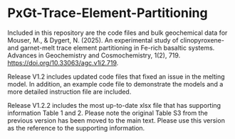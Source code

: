 # PxGt-Trace-Element-Partitioning

Included in this repository are the code files and bulk geochemical data for Mouser, M., & Dygert, N. (2025). An experimental study of clinopyroxene- and garnet-melt trace element partitioning in Fe-rich basaltic systems. Advances in Geochemistry and Cosmochemistry, 1(2), 719. https://doi.org/10.33063/agc.v1i2.719. 

Release V1.2 includes updated code files that fixed an issue in the melting model. In addition, an example code file to demonstrate the models and a more detailed instruction file are included. 

Release V1.2.2 includes the most up-to-date xlsx file that has supporting information Table 1 and 2. Please note the original Table S3 from the previous version has been moved to the main text. Please use this version as the reference to the supporting information.
